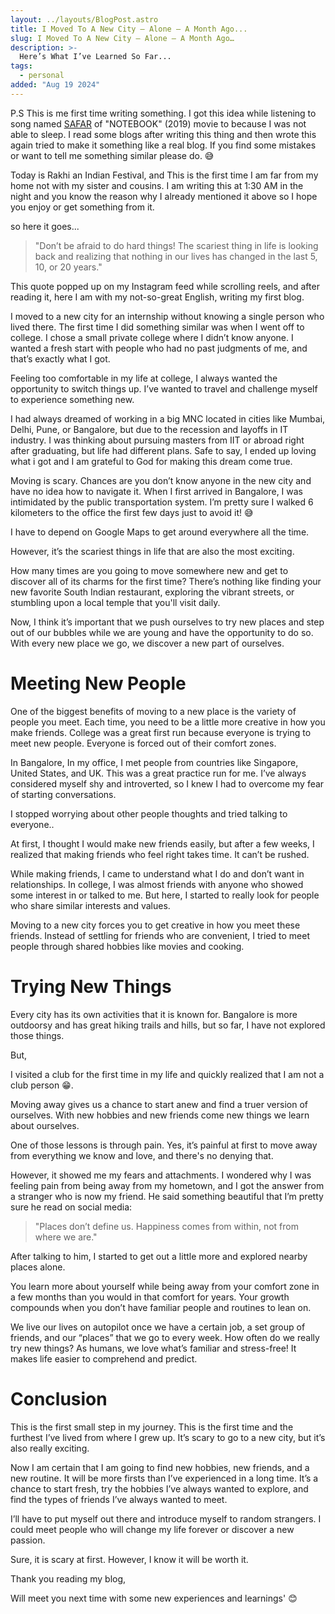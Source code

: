 ```yaml
---
layout: ../layouts/BlogPost.astro
title: I Moved To A New City — Alone — A Month Ago...
slug: I Moved To A New City — Alone — A Month Ago…
description: >-
  Here’s What I’ve Learned So Far...
tags:
  - personal
added: "Aug 19 2024"
---
```


P.S This is me first time writing something. I got this idea while listening to song named [SAFAR](https://www.youtube.com/watch?v=PWuFhYiD9zM) of "NOTEBOOK" (2019) movie to because I was not able to sleep. I read some blogs after writing this thing and then wrote this again tried to make it something like a real blog. If you find some mistakes or want to tell me something similar please do. 😅

Today is Rakhi an Indian Festival, and This is the first time I am far from my home not with my sister and cousins. I am writing this at 1:30 AM in the night and you know the reason why I already mentioned it above so I hope you enjoy or get something from it.

so here it goes...

> "Don’t be afraid to do hard things! The scariest thing in life is looking back and realizing that nothing in our lives has changed in the last 5, 10, or 20 years."

This quote popped up on my Instagram feed while scrolling reels, and after reading it, here I am with my not-so-great English, writing my first blog.

I moved to a new city for an internship without knowing a single person who lived there. The first time I did something similar was when I went off to college. I chose a small private college where I didn’t know anyone. I wanted a fresh start with people who had no past judgments of me, and that’s exactly what I got.

Feeling too comfortable in my life at college, I always wanted the opportunity to switch things up. I’ve wanted to travel and challenge myself to experience something new.

I had always dreamed of working in a big MNC located in cities like Mumbai, Delhi, Pune, or Bangalore, but due to the recession and layoffs in IT industry. I was thinking about pursuing masters from IIT or abroad right after graduating, but life had different plans. Safe to say, I ended up loving what i got and I am grateful to God for making this dream come true.

Moving is scary. Chances are you don’t know anyone in the new city and have no idea how to navigate it. When I first arrived in Bangalore, I was intimidated by the public transportation system. I’m pretty sure I walked 6 kilometers to the office the first few days just to avoid it! 😅

I have to depend on Google Maps to get around everywhere all the time.

However, it’s the scariest things in life that are also the most exciting.

How many times are you going to move somewhere new and get to discover all of its charms for the first time? There’s nothing like finding your new favorite South Indian restaurant, exploring the vibrant streets, or stumbling upon a local temple that you'll visit daily.

Now, I think it’s important that we push ourselves to try new places and step out of our bubbles while we are young and have the opportunity to do so. With every new place we go, we discover a new part of ourselves.

# Meeting New People

One of the biggest benefits of moving to a new place is the variety of people you meet. Each time, you need to be a little more creative in how you make friends. College was a great first run because everyone is trying to meet new people. Everyone is forced out of their comfort zones.

In Bangalore, In my office, I met people from countries like Singapore, United States, and UK. This was a great practice run for me. I’ve always considered myself shy and introverted, so I knew I had to overcome my fear of starting conversations.

I stopped worrying about other people thoughts and tried talking to everyone..

At first, I thought I would make new friends easily, but after a few weeks, I realized that making friends who feel right takes time. It can’t be rushed.

While making friends, I came to understand what I do and don’t want in relationships. In college, I was almost friends with anyone who showed some interest in or talked to me. But here, I started to really look for people who share similar interests and values.

Moving to a new city forces you to get creative in how you meet these friends. Instead of settling for friends who are convenient, I tried to meet people through shared hobbies like movies and cooking.

# Trying New Things

Every city has its own activities that it is known for. Bangalore is more outdoorsy and has great hiking trails and hills, but so far, I have not explored those things.

But,

I visited a club for the first time in my life and quickly realized that I am not a club person 😁.

Moving away gives us a chance to start anew and find a truer version of ourselves.
With new hobbies and new friends come new things we learn about ourselves.

One of those lessons is through pain. Yes, it’s painful at first to move away from everything we know and love, and there's no denying that.

However, it showed me my fears and attachments. I wondered why I was feeling pain from being away from my hometown, and I got the answer from a stranger who is now my friend. He said something beautiful that I’m pretty sure he read on social media:

> "Places don’t define us. Happiness comes from within, not from where we are."

After talking to him, I started to get out a little more and explored nearby places alone.

You learn more about yourself while being away from your comfort zone in a few months than you would in that comfort for years. Your growth compounds when you don’t have familiar people and routines to lean on.

We live our lives on autopilot once we have a certain job, a set group of friends, and our “places” that we go to every week. How often do we really try new things? As humans, we love what’s familiar and stress-free! It makes life easier to comprehend and predict.

# Conclusion

This is the first small step in my journey. This is the first time and the furthest I’ve lived from where I grew up. It’s scary to go to a new city, but it’s also really exciting.

Now I am certain that I am going to find new hobbies, new friends, and a new routine.
It will be more firsts than I’ve experienced in a long time. It’s a chance to start fresh, try the hobbies I’ve always wanted to explore, and find the types of friends I’ve always wanted to meet.

I’ll have to put myself out there and introduce myself to random strangers. I could meet people who will change my life forever or discover a new passion.

Sure, it is scary at first. However, I know it will be worth it.

Thank you reading my blog,

Will meet you next time with some new experiences and learnings' 😊
